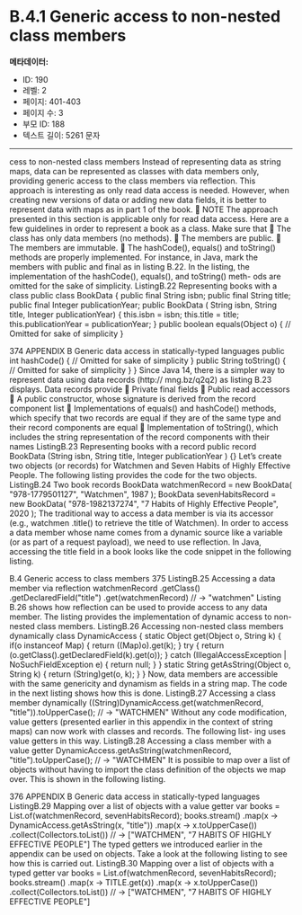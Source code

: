 # B.4.1 Generic access to non-nested class members

**메타데이터:**
- ID: 190
- 레벨: 2
- 페이지: 401-403
- 페이지 수: 3
- 부모 ID: 188
- 텍스트 길이: 5261 문자

---

cess to non-nested class members
Instead of representing data as string maps, data can be represented as classes with
data members only, providing generic access to the class members via reflection. This
approach is interesting as only read data access is needed. However, when creating
new versions of data or adding new data fields, it is better to represent data with maps
as in part 1 of the book.
 NOTE The approach presented in this section is applicable only for read data access.
Here are a few guidelines in order to represent a book as a class. Make sure that
 The class has only data members (no methods).
 The members are public.
 The members are immutable.
 The hashCode(), equals() and toString() methods are properly implemented.
For instance, in Java, mark the members with public and final as in listing B.22. In
the listing, the implementation of the hashCode(), equals(), and toString() meth-
ods are omitted for the sake of simplicity.
ListingB.22 Representing books with a class
public class BookData {
public final String isbn;
public final String title;
public final Integer publicationYear;
public BookData (
String isbn,
String title,
Integer publicationYear) {
this.isbn = isbn;
this.title = title;
this.publicationYear = publicationYear;
}
public boolean equals(Object o) {
// Omitted for sake of simplicity
}

374 APPENDIX B Generic data access in statically-typed languages
public int hashCode() {
// Omitted for sake of simplicity
}
public String toString() {
// Omitted for sake of simplicity
}
}
Since Java 14, there is a simpler way to represent data using data records (http://
mng.bz/q2q2) as listing B.23 displays. Data records provide
 Private final fields
 Public read accessors
 A public constructor, whose signature is derived from the record component list
 Implementations of equals() and hashCode() methods, which specify that two
records are equal if they are of the same type and their record components
are equal
 Implementation of toString(), which includes the string representation of the
record components with their names
ListingB.23 Representing books with a record
public record BookData (String isbn,
String title,
Integer publicationYear
) {}
Let’s create two objects (or records) for Watchmen and Seven Habits of Highly Effective
People. The following listing provides the code for the two objects.
ListingB.24 Two book records
BookData watchmenRecord = new BookData(
"978-1779501127",
"Watchmen",
1987
);
BookData sevenHabitsRecord = new BookData(
"978-1982137274",
"7 Habits of Highly Effective People",
2020
);
The traditional way to access a data member is via its accessor (e.g., watchmen
.title() to retrieve the title of Watchmen). In order to access a data member whose
name comes from a dynamic source like a variable (or as part of a request payload),
we need to use reflection. In Java, accessing the title field in a book looks like the code
snippet in the following listing.

B.4 Generic access to class members 375
ListingB.25 Accessing a data member via reflection
watchmenRecord
.getClass()
.getDeclaredField("title")
.get(watchmenRecord)
// → "watchmen"
Listing B.26 shows how reflection can be used to provide access to any data member. The
listing provides the implementation of dynamic access to non-nested class members.
ListingB.26 Accessing non-nested class members dynamically
class DynamicAccess {
static Object get(Object o, String k) {
if(o instanceof Map) {
return ((Map)o).get(k);
}
try {
return (o.getClass().getDeclaredField(k).get(o));
} catch (IllegalAccessException | NoSuchFieldException e) {
return null;
}
}
static String getAsString(Object o, String k) {
return (String)get(o, k);
}
}
Now, data members are accessible with the same genericity and dynamism as fields in
a string map. The code in the next listing shows how this is done.
ListingB.27 Accessing a class member dynamically
((String)DynamicAccess.get(watchmenRecord, "title")).toUpperCase();
// → "WATCHMEN"
Without any code modification, value getters (presented earlier in this appendix in
the context of string maps) can now work with classes and records. The following list-
ing uses value getters in this way.
ListingB.28 Accessing a class member with a value getter
DynamicAccess.getAsString(watchmenRecord, "title").toUpperCase();
// → "WATCHMEN"
It is possible to map over a list of objects without having to import the class definition
of the objects we map over. This is shown in the following listing.

376 APPENDIX B Generic data access in statically-typed languages
ListingB.29 Mapping over a list of objects with a value getter
var books = List.of(watchmenRecord, sevenHabitsRecord);
books.stream()
.map(x -> DynamicAccess.getAsString(x, "title"))
.map(x -> x.toUpperCase())
.collect(Collectors.toList())
// → ["WATCHMEN", "7 HABITS OF HIGHLY EFFECTIVE PEOPLE"]
The typed getters we introduced earlier in the appendix can be used on objects. Take
a look at the following listing to see how this is carried out.
ListingB.30 Mapping over a list of objects with a typed getter
var books = List.of(watchmenRecord, sevenHabitsRecord);
books.stream()
.map(x -> TITLE.get(x))
.map(x -> x.toUpperCase())
.collect(Collectors.toList())
// → ["WATCHMEN", "7 HABITS OF HIGHLY EFFECTIVE PEOPLE"]